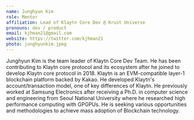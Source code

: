 ```yaml
---
name: Junghyun Kim
role: Mentor
affiliation: Lead of Klaytn Core Dev @ Krust Universe
pronouns: dev / product
email: kjhman21@gmail.com
website: https://twitter.com/kjhman21
photo: junghyunkim.jpeg
---
```


Junghyun Kim is the team leader of Klaytn Core Dev Team. He has been contributing to Klaytn core protocol and its ecosystem after he joined to develop Klaytn core protocol in 2018. Klaytn is an EVM-compatible layer-1 blockchain platform backed by Kakao. He developed Klaytn's account/transaction model, one of key differences of Klaytn. He previously worked at Samsung Electronics after receiving a Ph.D. in computer science and engineering from Seoul National University where he researched high performance computing with GPGPUs. He is seeking various opportunities and methodologies to achieve mass adoption of Blockchain technology.
